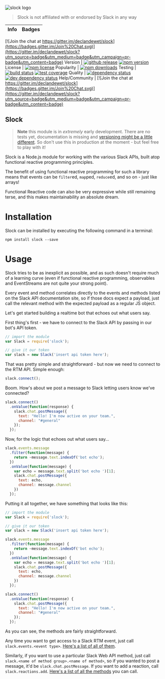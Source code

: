 
![slock logo](http://imgh.us/slock-logo_2.svg)
> Slock is not affiliated with or endorsed by Slack in any way

Info | Badges
-----|-------

[![Join the chat at https://gitter.im/declandewet/slock](https://badges.gitter.im/Join%20Chat.svg)](https://gitter.im/declandewet/slock?utm_source=badge&utm_medium=badge&utm_campaign=pr-badge&utm_content=badge)
Version | [![github release](https://img.shields.io/github/release/declandewet/slock.svg?style=flat-square)](https://github.com/declandewet/slock/releases/latest) [![npm version](https://img.shields.io/npm/v/slock.svg?style=flat-square)](http://npmjs.org/package/slock)
License | [![npm license](https://img.shields.io/npm/l/slock.svg?style=flat-square)](https://github.com/declandewet/slock/blob/master/license.md)
Popularity | [![npm downloads](https://img.shields.io/npm/dm/slock.svg?style=flat-square)](http://npm-stat.com/charts.html?package=slock)
Testing | [![build status](https://img.shields.io/travis/declandewet/slock.svg?style=flat-square)](https://travis-ci.org/declandewet/slock) [![test coverage](https://img.shields.io/coveralls/declandewet/slock.svg?style=flat-square)](https://coveralls.io/github/declandewet/slock)
Quality | [![dependency status](https://img.shields.io/david/declandewet/slock.svg?style=flat-square)](https://david-dm.org/declandewet/slock) [![dev dependency status](https://img.shields.io/david/dev/declandewet/slock.svg?style=flat-square)](https://david-dm.org/declandewet/slock#info=devDependencies)
Help/Community | [![Join the chat at https://gitter.im/declandewet/slock](https://badges.gitter.im/Join%20Chat.svg)](https://gitter.im/declandewet/slock?utm_source=badge&utm_medium=badge&utm_campaign=pr-badge&utm_content=badge)

Slock
---------

> **Note** this module is in _extremely_ early development. There are no
> tests yet, documentation is missing and
> [versioning might be a little different](http://markup.im/#q4_cRZ1Q).
> So don't use this in production at the moment - but feel free to play with it!

Slock is a Node.js module for working with the various Slack APIs, built atop
functional reactive programming principles.

The benefit of using functional reactive programming for such
a library means that events can be `filter`ed, `map`ped, `reduce`ed,
and so on - just like arrays!

Functional Reactive code can also be very expressive while still remaining
terse, and this makes maintainability an absolute dream.

Installation
============

Slock can be installed by executing the following command in a terminal:

```
npm install slock --save
```

Usage
==========

Slock tries to be as inexplicit as possible, and as such doesn't require
much of a learning curve (even if functional reactive programming, observables
and EventStreams are not quite your strong point).

Every event and method correlates directly to the events and methods listed
on the Slack API documentation site, so if those docs expect a payload,
just call the relevant method with the expected payload as a regular JS object.

Let's get started building a realtime bot that echoes out what users say.

First thing's first - we have to connect to the Slack API by passing in
our bot's API token.

```js
// import the module
var Slack = require('slock');

// give it our token
var slack = new Slack('insert api token here');
```

That was pretty simple and straightforward - but now we need to connect to
the RTM API. Simple enough:

```js
slack.connect();
```

Boom. How's about we post a message to Slack letting users know we've connected?

```js
slack.connect()
  .onValue(function(response) {
    slack.chat.postMessage({
      text: "Hello! I'm now active on your team.",
      channel: "#general"
    });
  });
```

Now, for the logic that echoes out what users say...

```js
slack.events.message
  .filter(function(message) {
    return ~message.text.indexOf('bot echo');
  })
  .onValue(function(message) {
    var echo = message.text.split('bot echo ')[1];
    slack.chat.postMessage({
      text: echo,
      channel: message.channel
    })
  });
```

Putting it all together, we have something that looks like this:

```js
// import the module
var Slack = require('slock');

// give it our token
var slack = new Slack('insert api token here');

slack.events.message
  .filter(function(message) {
    return ~message.text.indexOf('bot echo');
  })
  .onValue(function(message) {
    var echo = message.text.split('bot echo ')[1];
    slack.chat.postMessage({
      text: echo,
      channel: message.channel
    })
  });

slack.connect()
  .onValue(function(response) {
    slack.chat.postMessage({
      text: "Hello! I'm now active on your team.",
      channel: "#general"
    });
  });
```

As you can see, the methods are fairly straightforward.

Any time you want to get access to a Slack RTM event, just
call `slack.events.<event type>`.
[Here's a list of all of them](https://api.slack.com/rtm).

Similarly, if you want to use a particular Slack Web API method, just
call `slack.<name of method group>.<name of method>`, so if you
wanted to post a message, it'd be `slack.chat.postMessage`. If you
want to add a reaction, call `slack.reactions.add`.
[Here's a list of all the methods](https://api.slack.com/methods) you can call.

